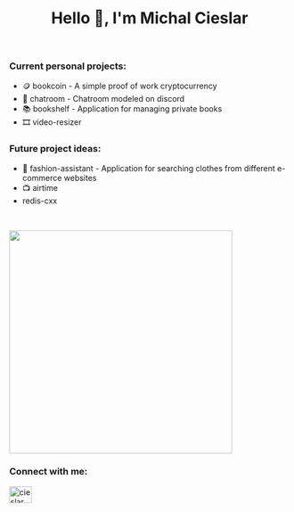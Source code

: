 <h1 align="center">Hello 👋, I'm Michal Cieslar</h1>

<br/>

<h3>Current personal projects:</h3>
<ul>
  <li>🪙 bookcoin - A simple proof of work cryptocurrency</li>
  <li>📨 chatroom - Chatroom modeled on discord</li>
  <li>📚 bookshelf - Application for managing private books</li>
  <li>🎞 video-resizer</li>
</ul>


<h3>Future project ideas:</h3>
<ul>
  <li>👕 fashion-assistant - Application for searching clothes from different e-commerce websites</li>
  <li>📺 airtime</li>
  <li>redis-cxx</li>
</ul>

<br/>

<p align = "left">
  <img src = "https://github-readme-streak-stats.herokuapp.com?user=cieslarmichal&theme=dark&hide_border=true" width = 400>
</p>


<h3>Connect with me:</h3>
<p align="left">
<a href="https://www.linkedin.com/in/cieslarmichal" target="blank"><img align="center" src="https://raw.githubusercontent.com/rahuldkjain/github-profile-readme-generator/master/src/images/icons/Social/linked-in-alt.svg" alt="cieslarmichal" height="30" width="40" /></a>
</p>
